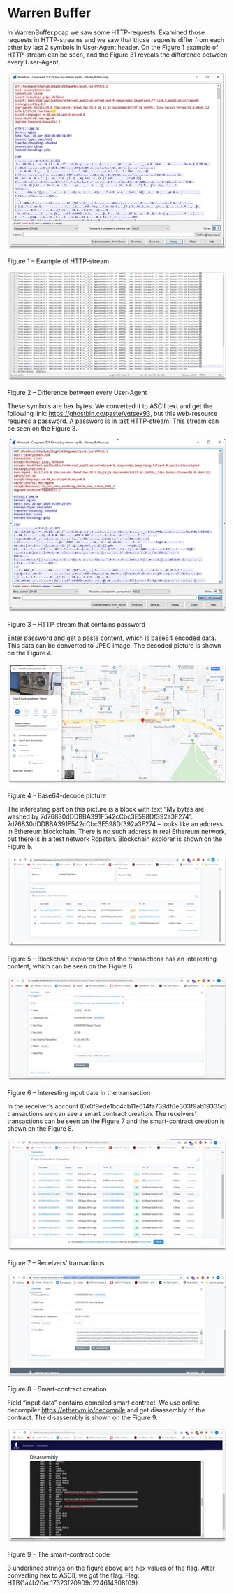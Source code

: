 # Warren Buffer

In WarrenBuffer.pcap we saw some HTTP-requests. Examined those requests in HTTP-streams and we saw that those requests differ from each other by last 2 symbols in User-Agent header. On the Figure 1 example of HTTP-stream can be seen, and the Figure 31 reveals the difference between every User-Agent, 

![](pictures/2021-03-07-23-25-20.png)

Figure 1 – Example of HTTP-stream

![](pictures/2021-03-07-23-25-25.png)

Figure 2 – Difference between every User-Agent

These symbols are hex bytes. We converted it to ASCII text and get the following link: https://ghostbin.co/paste/yqtsek93, but this web-resource requires a password. A password is in last HTTP-stream. This stream can be seen on the Figure 3.

![](pictures/2021-03-07-23-25-30.png)

Figure 3 – HTTP-stream that contains password

Enter password and get a paste content, which is base64 encoded data. This data can be converted to JPEG image. The decoded picture is shown on the Figure 4. 

![](pictures/2021-03-07-23-25-36.png)

Figure 4 – Base64-decode picture

The interesting part on this picture is a block with text “My bytes are washed by 7d76830dDDBBA391F542cCbc3E598Df392a3F274”.
7d76830dDDBBA391F542cCbc3E598Df392a3F274 – looks like an address in Ethereum blockchain. There is no such address in real Ethereum network, but there is in a test network Ropsten. Blockchain explorer is shown on the Figure 5.

![](pictures/2021-03-07-23-25-41.png)

Figure 5 – Blockchain explorer
One of the transactions has an interesting content, which can be seen on the Figure 6.

![](pictures/2021-03-07-23-25-46.png)

Figure 6 – Interesting input date in the transaction

In the receiver’s account (0x0f9ede1bc4cb11e614fa739df6e303f9ab19335d) transactions we can see a smart contract creation. The receivers’ transactions can be seen on the Figure 7 and the smart-contract creation is shown on the Figure 8.

![](pictures/2021-03-07-23-25-50.png)

Figure 7 – Receivers’ transactions

![](pictures/2021-03-07-23-25-55.png)

Figure 8 – Smart-contract creation

Field “input data” contains compiled smart contract. We use online decompiler https://ethervm.io/decompile and get disassembly of the contract. The disassembly is shown on the Figure 9.

![](pictures/2021-03-07-23-26-00.png)

Figure 9 – The smart-contract code

3 underlined strings on the figure above are hex values of the flag. After converting hex to ASCII, we got the flag.
Flag: HTB{1a4b20ec17323f20909c224614308f09}.
